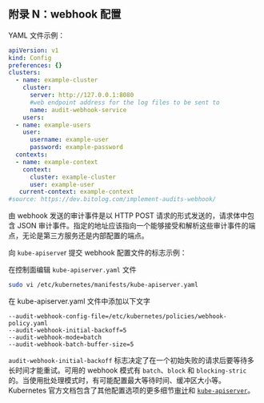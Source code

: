 ## 附录 N：webhook 配置

YAML 文件示例：

```yaml
apiVersion: v1
kind: Config
preferences: {}
clusters:
  - name: example-cluster
    cluster:
      server: http://127.0.0.1:8080
      #web endpoint address for the log files to be sent to
      name: audit-webhook-service
    users:
  - name: example-users
    user:
      username: example-user
      password: example-password
  contexts:
  - name: example-context
    context:
      cluster: example-cluster
      user: example-user
   current-context: example-context
#source: https://dev.bitolog.com/implement-audits-webhook/
```

由 webhook 发送的审计事件是以 HTTP POST 请求的形式发送的，请求体中包含 JSON 审计事件。指定的地址应该指向一个能够接受和解析这些审计事件的端点，无论是第三方服务还是内部配置的端点。

向 `kube-apiserve`r 提交 webhook 配置文件的标志示例：

在控制面编辑 `kube-apiserver.yaml` 文件

```sh
sudo vi /etc/kubernetes/manifests/kube-apiserver.yaml
```

在 kube-apiserver.yaml 文件中添加以下文字

```
--audit-webhook-config-file=/etc/kubernetes/policies/webhook-policy.yaml
--audit-webhook-initial-backoff=5
--audit-webhook-mode=batch
--audit-webhook-batch-buffer-size=5
```

`audit-webhook-initial-backoff` 标志决定了在一个初始失败的请求后要等待多长时间才能重试。可用的 webhook 模式有 `batch`、`block` 和 `blocking-stric` 的。当使用批处理模式时，有可能配置最大等待时间、缓冲区大小等。Kubernetes 官方文档包含了其他配置选项的更多细节[审计](https://kubernetes.io/docs/tasks/debug-application-cluster/audit/)和 [`kube-apiserver`](https://kubernetes.io/docs/reference/command-line-tools-reference/kube-apiserver/)。